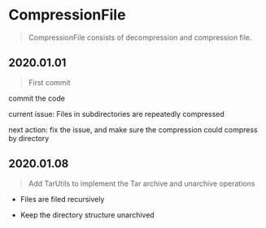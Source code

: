 # CompressionFile
> CompressionFile consists of decompression and compression file.

## 2020.01.01  

> First commit

commit the code

current issue: Files in subdirectories are repeatedly compressed

next action: fix the issue, and make sure the compression could compress by directory

## 2020.01.08  

> Add TarUtils to implement the Tar archive and unarchive operations

- Files are filed recursively

- Keep the directory structure unarchived

